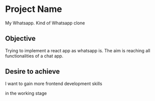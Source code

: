 # Project Name

My Whatsapp. Kind of Whatsapp clone

## Objective

Trying to implement a react app as whatsapp is. The aim is reaching all functionalities of a chat app.

## Desire to achieve

I want to gain more frontend development skills

in the working stage

